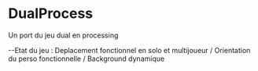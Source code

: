 # DualProcess
 Un port du jeu dual en processing

--Etat du jeu :
Deplacement fonctionnel en solo et multijoueur /
Orientation du perso fonctionnelle /
Background dynamique
